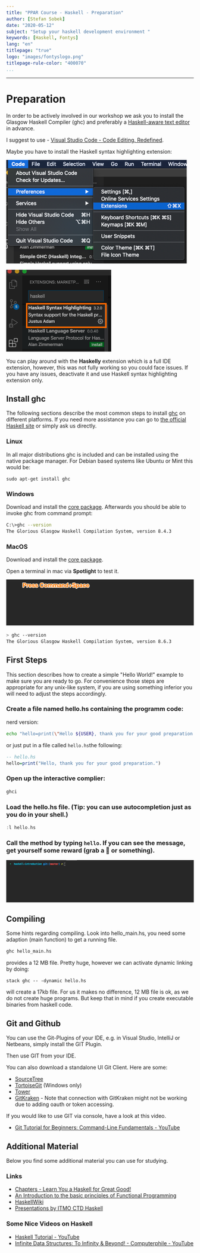 ```yaml
---
title: "PPAR Course - Haskell - Preparation"
author: [Stefan Sobek]
date: "2020-05-12"
subject: "Setup your haskell development environment "
keywords: [Haskell, Fontys]
lang: "en"
titlepage: "true"
logo: "images/fontyslogo.png"
titlepage-rule-color: "400070"
...
```

---

# Preparation

In order to be actively involved in our workshop we ask you to install the Glasgow Haskell Compiler (ghc) and preferably a [Haskell-aware text editor](https://wiki.haskell.org/Editors) in advance.

I suggest to use - [Visual Studio Code - Code Editing. Redefined](https://code.visualstudio.com/). 

Maybe you have to install the Haskell syntax highlighting extension:

![Haskell extension](images/haskell-extension-1.png)

![haskell extension syntax hl](images/haskell-plugin.png)

You can play around with the **Haskelly** extension which is a full IDE extension, however, this was not fully working so you could face issues. If you have any issues, deactivate it and use Haskell syntax highlighting extension only. 

## Install ghc

The following sections describe the most common steps to install [ghc](https://wiki.haskell.org/GHC) on different platforms. If you need more assistance you can go to [the official Haskell site](https://www.haskell.org/platform/) or simply ask us directly.

### Linux

In all major distributions ghc is included and can be installed using the native package manager.
For Debian based systems like Ubuntu or Mint this would be:
```
sudo apt-get install ghc
```

### Windows

Download and install the [core package](https://haskell.org/platform/download/8.4.3/HaskellPlatform-8.4.3-core-x86_64-setup.exe). Afterwards you should be able to invoke ghc from command prompt:

```bash
C:\>ghc --version
The Glorious Glasgow Haskell Compilation System, version 8.4.3
```

### MacOS

Download and install the [core package](https://haskell.org/platform/download/8.6.3/Haskell%20Platform%208.6.3%20Core%2064bit-signed.pkg).

Open a terminal in mac via **Spotlight** to test it.

![Mac Terminal](images/mac-terminal.gif)

```bash
> ghc --version
The Glorious Glasgow Haskell Compilation System, version 8.6.3
```

## First Steps

This section describes how to create a simple "Hello World!" example to make sure you are ready to go. For convenience those steps are appropriate for any unix-like system, if you are using something inferior you will need to adjust the steps accordingly.

### Create a file named hello.hs containing the programm code:

nerd version:
   
```bash
echo "hello=print(\"Hello ${USER}, thank you for your good preparation.\")" > hello.hs
```

or just put in a file called `hello.hs`the following:

```haskell
-- hello.hs
hello=print("Hello, thank you for your good preparation.")
```

### Open up the interactive complier:

```bash
ghci
```

### Load the hello.hs file. (Tip: you can use autocompletion just as you do in your shell.)

```haskell
:l hello.hs
```

### Call the method by typing ```hello```. If you can see the message, get yourself some reward (grab a 🍺 or something). 

![Haskell-first-steps](images/haskell-first-steps.gif)

## Compiling

Some hints regarding compiling. Look into hello_main.hs, you need some adaption (main function) to get a running file. 

```bash
ghc hello_main.hs
```
provides a 12 MB file. Pretty huge, however we can activate dynamic linking by doing:

```
stack ghc -- -dynamic hello.hs
```

will create a 17kb file. For us it makes no difference, 12 MB file is ok, as we do not create huge programs. But keep that in mind if you create executable binaries from haskell code. 

## Git and Github

You can use the Git-Plugins of your IDE, e.g. in Visual Studio, IntelliJ or Netbeans, simply install the GIT Plugin.

Then use GIT from your IDE.

You can also download a standalone UI Git Client. Here are some:

- [SourceTree](https://confluence.atlassian.com/get-started-with-sourcetree)
- [TortoiseGit](https://tortoisegit.org/) (Windows only)
- [Tower](https://www.git-tower.com/mac)
- [GitKraken](https://www.gitkraken.com/) - Note that connection with GitKraken might not be working due to adding oauth or token accessing. 

If you would like to use GIT via console, have a look at this video.

- [Git Tutorial for Beginners: Command-Line Fundamentals - YouTube](https://www.youtube.com/watch?v=HVsySz-h9r4)

## Additional Material

Below you find some additional material you can use for studying.

### Links

- [Chapters - Learn You a Haskell for Great Good!](http://learnyouahaskell.com/chapters)
- [An Introduction to the basic principles of Functional Programming](https://www.freecodecamp.org/news/an-introduction-to-the-basic-principles-of-functional-programming-a2c2a15c84/)
- [HaskellWiki](https://wiki.haskell.org/Haskell)
- [Presentations by ITMO CTD Haskell](https://slides.com/fp-ctd/)

### Some Nice Videos on Haskell

- [Haskell Tutorial - YouTube](https://www.youtube.com/watch?v=02_H3LjqMr8)
- [Infinite Data Structures: To Infinity & Beyond! - Computerphile - YouTube](https://www.youtube.com/watch?v=bnRNiE_OVWA)
